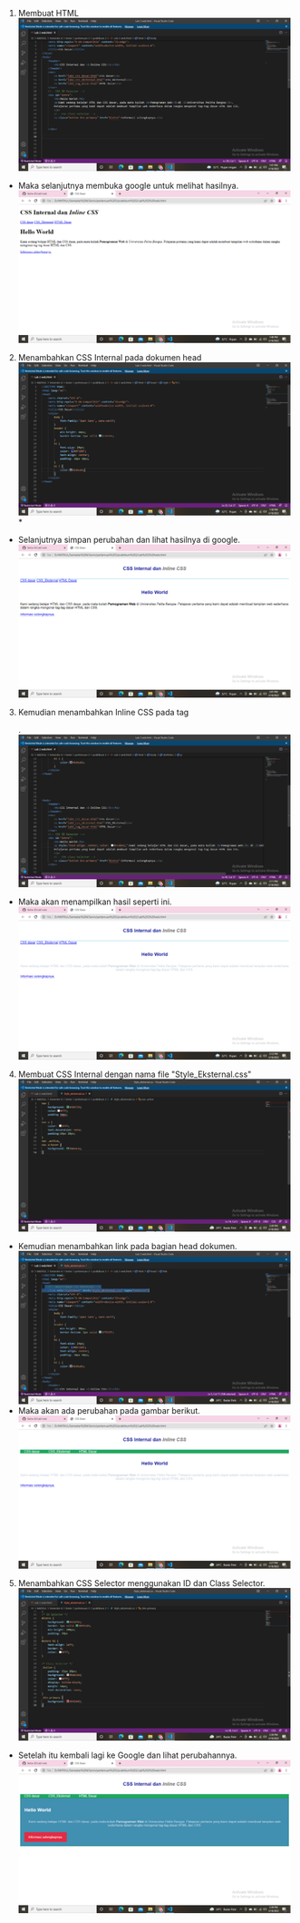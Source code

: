 1. Membuat HTML
![1.png](gmbr/1.png)
* Maka selanjutnya membuka google untuk melihat hasilnya.
![1_1.png](gmbr/1_1.png)
2. Menambahkan CSS Internal pada dokumen head
![2.png](gmbr/2.png)*
* Selanjutnya simpan perubahan dan lihat hasilnya di google.
![2_2.png](gmbr/2_2.png)
3. Kemudian menambahkan Inline CSS pada tag <P>.
![3.png](gmbr/3.png)
* Maka akan menampilkan hasil seperti ini.
![3_3.png](gmbr/3_3.png)
4. Membuat CSS Internal dengan nama file "Style_Eksternal.css"
![4.png](gmbr/4.png)
* Kemudian menambahkan link pada bagian head dokumen.
![4_4](gmbr/4_4.png)
* Maka akan ada perubahan pada gambar berikut.
![5.png](gmbr/5.png)
5. Menambahkan CSS Selector menggunakan ID dan Class Selector.
![5_5.png](gmbr/5_5.png)
* Setelah itu kembali lagi ke Google dan lihat perubahannya.
![6.png](gmbr/6.png)

